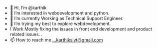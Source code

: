 - 👋 Hi, I’m @karthik
- 👀 I’m interested in webdevelopment and python.
- 🌱 I’m currently Working as Technical Support Engineer.
- 💞️ I’m trying my best to explore webdevelopment.
- I Work Mostly fixing the issues in front end development and product related issues. . 
- 📫 How to reach me ...karthiksivt@gmail.com

<!---
karthiksivt/karthiksivt is a ✨ special ✨ repository because its `README.md` (this file) appears on your GitHub profile.
You can click the Preview link to take a look at your changes.
--->
